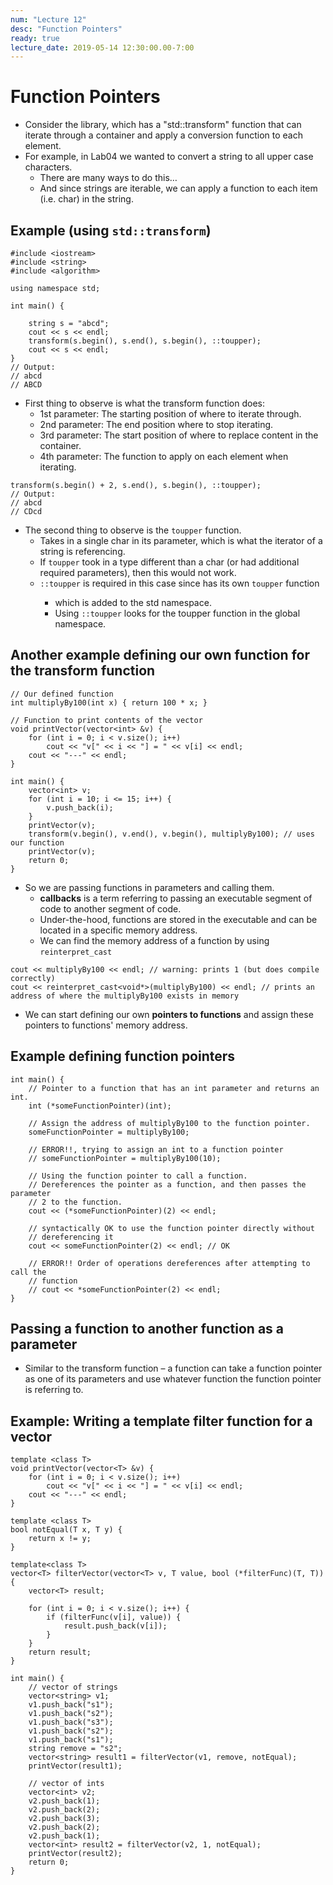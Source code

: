 ```yaml
---
num: "Lecture 12"
desc: "Function Pointers"
ready: true
lecture_date: 2019-05-14 12:30:00.00-7:00
---
```


# Function Pointers

* Consider the <algorithm> library, which has a "std::transform" function that can iterate through a container and apply a conversion function to each element.
* For example, in Lab04 we wanted to convert a string to all upper case characters.
	* There are many ways to do this…
	* And since strings are iterable, we can apply a function to each item (i.e. char) in the string.

## Example (using `std::transform`)

```
#include <iostream>
#include <string>
#include <algorithm>

using namespace std;

int main() {

	string s = "abcd";
	cout << s << endl;
	transform(s.begin(), s.end(), s.begin(), ::toupper);
	cout << s << endl;
}
// Output:
// abcd
// ABCD
```

* First thing to observe is what the transform function does:
	* 1st parameter: The starting position of where to iterate through.
	* 2nd parameter: The end position where to stop iterating.
	* 3rd parameter: The start position of where to replace content in the container.
	* 4th parameter: The function to apply on each element when iterating.

```
transform(s.begin() + 2, s.end(), s.begin(), ::toupper);
// Output: 
// abcd
// CDcd
```

* The second thing to observe is the `toupper` function.
	* Takes in a single char in its parameter, which is what the iterator of a string is referencing.
	* If `toupper` took in a type different than a char (or had additional required parameters), then this would not work.
	* `::toupper` is required in this case since <algorithm> has its own `toupper` function
		* which is added to the std namespace.
		* Using `::toupper` looks for the toupper function in the global namespace.

## Another example defining our own function for the transform function

```
// Our defined function
int multiplyBy100(int x) { return 100 * x; }

// Function to print contents of the vector
void printVector(vector<int> &v) {
	for (int i = 0; i < v.size(); i++) 
		cout << "v[" << i << "] = " << v[i] << endl;
	cout << "---" << endl;
}

int main() {
	vector<int> v;
	for (int i = 10; i <= 15; i++) {
		v.push_back(i);
	}
	printVector(v);
	transform(v.begin(), v.end(), v.begin(), multiplyBy100); // uses our function
	printVector(v);
	return 0;
}
```

* So we are passing functions in parameters and calling them.
	* <b>callbacks</b> is a term referring to passing an executable segment of code to another segment of code.
	* Under-the-hood, functions are stored in the executable and can be located in a specific memory address.
	* We can find the memory address of a function by using `reinterpret_cast`

```
cout << multiplyBy100 << endl; // warning: prints 1 (but does compile correctly)
cout << reinterpret_cast<void*>(multiplyBy100) << endl; // prints an address of where the multiplyBy100 exists in memory
```

* We can start defining our own <b>pointers to functions</b> and assign these pointers to functions' memory address.

## Example defining function pointers

```
int main() {
	// Pointer to a function that has an int parameter and returns an int.
	int (*someFunctionPointer)(int); 

	// Assign the address of multiplyBy100 to the function pointer.
	someFunctionPointer = multiplyBy100;

	// ERROR!!, trying to assign an int to a function pointer
	// someFunctionPointer = multiplyBy100(10); 

	// Using the function pointer to call a function.
	// Dereferences the pointer as a function, and then passes the parameter
	// 2 to the function.
	cout << (*someFunctionPointer)(2) << endl;

	// syntactically OK to use the function pointer directly without
	// dereferencing it
	cout << someFunctionPointer(2) << endl; // OK

	// ERROR!! Order of operations dereferences after attempting to call the
	// function
	// cout << *someFunctionPointer(2) << endl;
}
```

## Passing a function to another function as a parameter

* Similar to the transform function – a function can take a function pointer as one of its parameters and use whatever function the function pointer is referring to.

## Example: Writing a template filter function for a vector

```
template <class T>
void printVector(vector<T> &v) {
	for (int i = 0; i < v.size(); i++) 
		cout << "v[" << i << "] = " << v[i] << endl;
	cout << "---" << endl;
}

template <class T>
bool notEqual(T x, T y) {
	return x != y;
}

template<class T>
vector<T> filterVector(vector<T> v, T value, bool (*filterFunc)(T, T)) {
	vector<T> result;

	for (int i = 0; i < v.size(); i++) {
		if (filterFunc(v[i], value)) {
			result.push_back(v[i]);
		}
	}
	return result;
}

int main() {
	// vector of strings
	vector<string> v1;
	v1.push_back("s1");
	v1.push_back("s2");
	v1.push_back("s3");
	v1.push_back("s2");
	v1.push_back("s1");
	string remove = "s2";
	vector<string> result1 = filterVector(v1, remove, notEqual);
	printVector(result1);

	// vector of ints
	vector<int> v2;
	v2.push_back(1);
	v2.push_back(2);
	v2.push_back(3);
	v2.push_back(2);
	v2.push_back(1);
	vector<int> result2 = filterVector(v2, 1, notEqual);
	printVector(result2);
	return 0;
}
```
